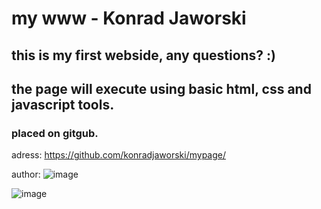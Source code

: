 ﻿# my www - Konrad Jaworski
 
 ## this is my first webside, any questions? :)
 
 ## the page will execute using basic html, css and javascript tools.
 ### placed on gitgub.

adress:
https://github.com/konradjaworski/mypage/

author:
![image](https://github.com/konradjaworski/mypage/blob/main/foto1.jpg)

 
 ![image](https://user-images.githubusercontent.com/120027291/207297236-502ed6ef-d52f-4233-81fa-2b4a3f35187f.png)
